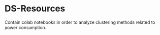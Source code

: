 # DS-Resources
Contain colab notebooks in order to analyze clustering methods related to power consumption.

